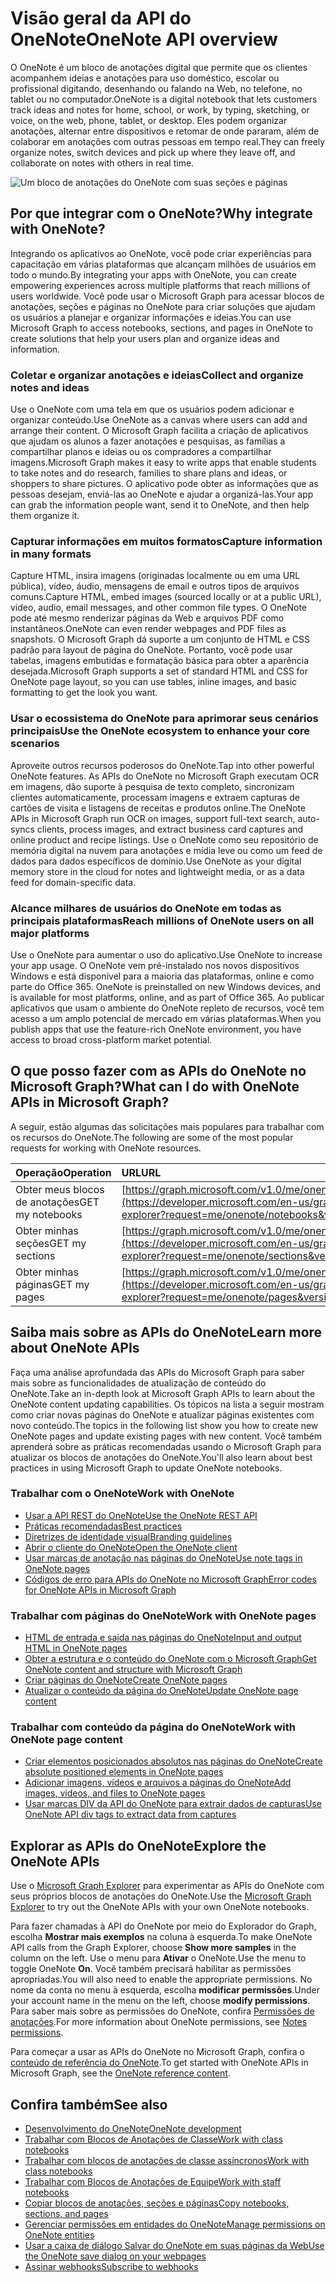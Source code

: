 # <a name="onenote-api-overview"></a><span data-ttu-id="b5ef5-101">Visão geral da API do OneNote</span><span class="sxs-lookup"><span data-stu-id="b5ef5-101">OneNote API overview</span></span>

<span data-ttu-id="b5ef5-102">O OneNote é um bloco de anotações digital que permite que os clientes acompanhem ideias e anotações para uso doméstico, escolar ou profissional digitando, desenhando ou falando na Web, no telefone, no tablet ou no computador.</span><span class="sxs-lookup"><span data-stu-id="b5ef5-102">OneNote is a digital notebook that lets customers track ideas and notes for home, school, or work, by typing, sketching, or voice, on the web, phone, tablet, or desktop.</span></span> <span data-ttu-id="b5ef5-103">Eles podem organizar anotações, alternar entre dispositivos e retomar de onde pararam, além de colaborar em anotações com outras pessoas em tempo real.</span><span class="sxs-lookup"><span data-stu-id="b5ef5-103">They can freely organize notes, switch devices and pick up where they leave off, and collaborate on notes with others in real time.</span></span>

![Um bloco de anotações do OneNote com suas seções e páginas](images/onenote-page.png)

## <a name="why-integrate-with-onenote"></a><span data-ttu-id="b5ef5-105">Por que integrar com o OneNote?</span><span class="sxs-lookup"><span data-stu-id="b5ef5-105">Why integrate with OneNote?</span></span>

<span data-ttu-id="b5ef5-106">Integrando os aplicativos ao OneNote, você pode criar experiências para capacitação em várias plataformas que alcançam milhões de usuários em todo o mundo.</span><span class="sxs-lookup"><span data-stu-id="b5ef5-106">By integrating your apps with OneNote, you can create empowering experiences across multiple platforms that reach millions of users worldwide.</span></span> <span data-ttu-id="b5ef5-107">Você pode usar o Microsoft Graph para acessar blocos de anotações, seções e páginas no OneNote para criar soluções que ajudam os usuários a planejar e organizar informações e ideias.</span><span class="sxs-lookup"><span data-stu-id="b5ef5-107">You can use Microsoft Graph to access notebooks, sections, and pages in OneNote to create solutions that help your users plan and organize ideas and information.</span></span>

### <a name="collect-and-organize-notes-and-ideas"></a><span data-ttu-id="b5ef5-108">Coletar e organizar anotações e ideias</span><span class="sxs-lookup"><span data-stu-id="b5ef5-108">Collect and organize notes and ideas</span></span>  

<span data-ttu-id="b5ef5-109">Use o OneNote com uma tela em que os usuários podem adicionar e organizar conteúdo.</span><span class="sxs-lookup"><span data-stu-id="b5ef5-109">Use OneNote as a canvas where users can add and arrange their content.</span></span> <span data-ttu-id="b5ef5-110">O Microsoft Graph facilita a criação de aplicativos que ajudam os alunos a fazer anotações e pesquisas, as famílias a compartilhar planos e ideias ou os compradores a compartilhar imagens.</span><span class="sxs-lookup"><span data-stu-id="b5ef5-110">Microsoft Graph makes it easy to write apps that enable students to take notes and do research, families to share plans and ideas, or shoppers to share pictures.</span></span> <span data-ttu-id="b5ef5-111">O aplicativo pode obter as informações que as pessoas desejam, enviá-las ao OneNote e ajudar a organizá-las.</span><span class="sxs-lookup"><span data-stu-id="b5ef5-111">Your app can grab the information people want, send it to OneNote, and then help them organize it.</span></span>

### <a name="capture-information-in-many-formats"></a><span data-ttu-id="b5ef5-112">Capturar informações em muitos formatos</span><span class="sxs-lookup"><span data-stu-id="b5ef5-112">Capture information in many formats</span></span>

<span data-ttu-id="b5ef5-113">Capture HTML, insira imagens (originadas localmente ou em uma URL pública), vídeo, áudio, mensagens de email e outros tipos de arquivos comuns.</span><span class="sxs-lookup"><span data-stu-id="b5ef5-113">Capture HTML, embed images (sourced locally or at a public URL), video, audio, email messages, and other common file types.</span></span> <span data-ttu-id="b5ef5-114">O OneNote pode até mesmo renderizar páginas da Web e arquivos PDF como instantâneos.</span><span class="sxs-lookup"><span data-stu-id="b5ef5-114">OneNote can even render webpages and PDF files as snapshots.</span></span> <span data-ttu-id="b5ef5-115">O Microsoft Graph dá suporte a um conjunto de HTML e CSS padrão para layout de página do OneNote. Portanto, você pode usar tabelas, imagens embutidas e formatação básica para obter a aparência desejada.</span><span class="sxs-lookup"><span data-stu-id="b5ef5-115">Microsoft Graph supports a set of standard HTML and CSS for OneNote page layout, so you can use tables, inline images, and basic formatting to get the look you want.</span></span> 

### <a name="use-the-onenote-ecosystem-to-enhance-your-core-scenarios"></a><span data-ttu-id="b5ef5-116">Usar o ecossistema do OneNote para aprimorar seus cenários principais</span><span class="sxs-lookup"><span data-stu-id="b5ef5-116">Use the OneNote ecosystem to enhance your core scenarios</span></span>

<span data-ttu-id="b5ef5-117">Aproveite outros recursos poderosos do OneNote.</span><span class="sxs-lookup"><span data-stu-id="b5ef5-117">Tap into other powerful OneNote features.</span></span> <span data-ttu-id="b5ef5-118">As APIs do OneNote no Microsoft Graph executam OCR em imagens, dão suporte à pesquisa de texto completo, sincronizam clientes automaticamente, processam imagens e extraem capturas de cartões de visita e listagens de receitas e produtos online.</span><span class="sxs-lookup"><span data-stu-id="b5ef5-118">The OneNote APIs in Microsoft Graph run OCR on images, support full-text search, auto-syncs clients, process images, and extract business card captures and online product and recipe listings.</span></span> <span data-ttu-id="b5ef5-119">Use o OneNote como seu repositório de memória digital na nuvem para anotações e mídia leve ou como um feed de dados para dados específicos de domínio.</span><span class="sxs-lookup"><span data-stu-id="b5ef5-119">Use OneNote as your digital memory store in the cloud for notes and lightweight media, or as a data feed for domain-specific data.</span></span> 

### <a name="reach-millions-of-onenote-users-on-all-major-platforms"></a><span data-ttu-id="b5ef5-120">Alcance milhares de usuários do OneNote em todas as principais plataformas</span><span class="sxs-lookup"><span data-stu-id="b5ef5-120">Reach millions of OneNote users on all major platforms</span></span>

<span data-ttu-id="b5ef5-121">Use o OneNote para aumentar o uso do aplicativo.</span><span class="sxs-lookup"><span data-stu-id="b5ef5-121">Use OneNote to increase your app usage.</span></span> <span data-ttu-id="b5ef5-122">O OneNote vem pré-instalado nos novos dispositivos Windows e está disponível para a maioria das plataformas, online e como parte do Office 365.
</span><span class="sxs-lookup"><span data-stu-id="b5ef5-122">OneNote is preinstalled on new Windows devices, and is available for most platforms, online, and as part of Office 365.</span></span> <span data-ttu-id="b5ef5-123">Ao publicar aplicativos que usam o ambiente do OneNote repleto de recursos, você tem acesso a um amplo potencial de mercado em várias plataformas.</span><span class="sxs-lookup"><span data-stu-id="b5ef5-123">When you publish apps that use the feature-rich OneNote environment, you have access to broad cross-platform market potential.</span></span>

<!-- Might be good to show a few examples of Microsoft Graph API calls here, similar to what we have in the featured scenarios topic: https://developer.microsoft.com/en-us/graph/docs/concepts/featured_scenarios. You could have an H2 section called "What can I do with OneNote APIs in Microsoft Graph?"-->

## <a name="what-can-i-do-with-onenote-apis-in-microsoft-graph"></a><span data-ttu-id="b5ef5-124">O que posso fazer com as APIs do OneNote no Microsoft Graph?</span><span class="sxs-lookup"><span data-stu-id="b5ef5-124">What can I do with OneNote APIs in Microsoft Graph?</span></span>

<span data-ttu-id="b5ef5-125">A seguir, estão algumas das solicitações mais populares para trabalhar com os recursos do OneNote.</span><span class="sxs-lookup"><span data-stu-id="b5ef5-125">The following are some of the most popular requests for working with OneNote resources.</span></span>

|<span data-ttu-id="b5ef5-126">Operação</span><span class="sxs-lookup"><span data-stu-id="b5ef5-126">Operation</span></span>|<span data-ttu-id="b5ef5-127">URL</span><span class="sxs-lookup"><span data-stu-id="b5ef5-127">URL</span></span>|
|:--------|:--|
|<span data-ttu-id="b5ef5-128">Obter meus blocos de anotações</span><span class="sxs-lookup"><span data-stu-id="b5ef5-128">GET my notebooks</span></span>|[https://graph.microsoft.com/v1.0/me/onenote/notebooks](https://developer.microsoft.com/en-us/graph/graph-explorer?request=me/onenote/notebooks&version=1.0)|
|<span data-ttu-id="b5ef5-129">Obter minhas seções</span><span class="sxs-lookup"><span data-stu-id="b5ef5-129">GET my sections</span></span>|[https://graph.microsoft.com/v1.0/me/onenote/sections](https://developer.microsoft.com/en-us/graph/graph-explorer?request=me/onenote/sections&version=1.0)|
|<span data-ttu-id="b5ef5-130">Obter minhas páginas</span><span class="sxs-lookup"><span data-stu-id="b5ef5-130">GET my pages</span></span>|[https://graph.microsoft.com/v1.0/me/onenote/pages](https://developer.microsoft.com/en-us/graph/graph-explorer?request=me/onenote/pages&version=1.0)|

## <a name="learn-more-about-onenote-apis"></a><span data-ttu-id="b5ef5-131">Saiba mais sobre as APIs do OneNote</span><span class="sxs-lookup"><span data-stu-id="b5ef5-131">Learn more about OneNote APIs</span></span>

<span data-ttu-id="b5ef5-132">Faça uma análise aprofundada das APIs do Microsoft Graph para saber mais sobre as funcionalidades de atualização de conteúdo do OneNote.</span><span class="sxs-lookup"><span data-stu-id="b5ef5-132">Take an in-depth look at Microsoft Graph APIs to learn about the OneNote content updating capabilities.</span></span> <span data-ttu-id="b5ef5-133">Os tópicos na lista a seguir mostram como criar novas páginas do OneNote e atualizar páginas existentes com novo conteúdo.</span><span class="sxs-lookup"><span data-stu-id="b5ef5-133">The topics in the following list show you how to create new OneNote pages and update existing pages with new content.</span></span> <span data-ttu-id="b5ef5-134">Você também aprenderá sobre as práticas recomendadas usando o Microsoft Graph para atualizar os blocos de anotações do OneNote.</span><span class="sxs-lookup"><span data-stu-id="b5ef5-134">You'll also learn about best practices in using Microsoft Graph to update OneNote notebooks.</span></span> 


### <a name="work-with-onenote"></a><span data-ttu-id="b5ef5-135">Trabalhar com o OneNote</span><span class="sxs-lookup"><span data-stu-id="b5ef5-135">Work with OneNote</span></span>

* [<span data-ttu-id="b5ef5-136">Usar a API REST do OneNote</span><span class="sxs-lookup"><span data-stu-id="b5ef5-136">Use the OneNote REST API</span></span>](../api-reference/v1.0/resources/onenote-api-overview.md)
* [<span data-ttu-id="b5ef5-137">Práticas recomendadas</span><span class="sxs-lookup"><span data-stu-id="b5ef5-137">Best practices</span></span>](onenote_best_practices.md)
* [<span data-ttu-id="b5ef5-138">Diretrizes de identidade visual</span><span class="sxs-lookup"><span data-stu-id="b5ef5-138">Branding guidelines</span></span>](onenote-branding.md)
* [<span data-ttu-id="b5ef5-139">Abrir o cliente do OneNote</span><span class="sxs-lookup"><span data-stu-id="b5ef5-139">Open the OneNote client</span></span>](open_onenote_client.md)
* [<span data-ttu-id="b5ef5-140">Usar marcas de anotação nas páginas do OneNote</span><span class="sxs-lookup"><span data-stu-id="b5ef5-140">Use note tags in OneNote pages</span></span>](onenote-note-tags.md)
* [<span data-ttu-id="b5ef5-141">Códigos de erro para APIs do OneNote no Microsoft Graph</span><span class="sxs-lookup"><span data-stu-id="b5ef5-141">Error codes for OneNote APIs in Microsoft Graph</span></span>](onenote_error_codes.md)

### <a name="work-with-onenote-pages"></a><span data-ttu-id="b5ef5-142">Trabalhar com páginas do OneNote</span><span class="sxs-lookup"><span data-stu-id="b5ef5-142">Work with OneNote pages</span></span>

* [<span data-ttu-id="b5ef5-143">HTML de entrada e saída nas páginas do OneNote</span><span class="sxs-lookup"><span data-stu-id="b5ef5-143">Input and output HTML in OneNote pages</span></span>](onenote_input_output_html.md)
* [<span data-ttu-id="b5ef5-144">Obter a estrutura e o conteúdo do OneNote com o Microsoft Graph</span><span class="sxs-lookup"><span data-stu-id="b5ef5-144">Get OneNote content and structure with Microsoft Graph</span></span>](onenote-get-content.md)
* [<span data-ttu-id="b5ef5-145">Criar páginas do OneNote</span><span class="sxs-lookup"><span data-stu-id="b5ef5-145">Create OneNote pages</span></span>](onenote-create-page.md)
* [<span data-ttu-id="b5ef5-146">Atualizar o conteúdo da página do OneNote</span><span class="sxs-lookup"><span data-stu-id="b5ef5-146">Update OneNote page content</span></span>](onenote_update_page.md)

### <a name="work-with-onenote-page-content"></a><span data-ttu-id="b5ef5-147">Trabalhar com conteúdo da página do OneNote</span><span class="sxs-lookup"><span data-stu-id="b5ef5-147">Work with OneNote page content</span></span>

* [<span data-ttu-id="b5ef5-148">Criar elementos posicionados absolutos nas páginas do OneNote</span><span class="sxs-lookup"><span data-stu-id="b5ef5-148">Create absolute positioned elements in OneNote pages</span></span>](onenote-abs-pos.md)
* [<span data-ttu-id="b5ef5-149">Adicionar imagens, vídeos e arquivos a páginas do OneNote</span><span class="sxs-lookup"><span data-stu-id="b5ef5-149">Add images, videos, and files to OneNote pages</span></span>](onenote_images_files.md)
* [<span data-ttu-id="b5ef5-150">Usar marcas DIV da API do OneNote para extrair dados de capturas</span><span class="sxs-lookup"><span data-stu-id="b5ef5-150">Use OneNote API div tags to extract data from captures</span></span>](onenote-extract-data.md)



## <a name="explore-the-onenote-apis"></a><span data-ttu-id="b5ef5-151">Explorar as APIs do OneNote</span><span class="sxs-lookup"><span data-stu-id="b5ef5-151">Explore the OneNote APIs</span></span>

<span data-ttu-id="b5ef5-152">Use o [Microsoft Graph Explorer](https://developer.microsoft.com/pt-BR/graph/graph-explorer) para experimentar as APIs do OneNote com seus próprios blocos de anotações do OneNote.</span><span class="sxs-lookup"><span data-stu-id="b5ef5-152">Use the [Microsoft Graph Explorer](https://developer.microsoft.com/pt-BR/graph/graph-explorer) to try out the OneNote APIs with your own OneNote notebooks.</span></span>

<span data-ttu-id="b5ef5-153">Para fazer chamadas à API do OneNote por meio do Explorador do Graph, escolha **Mostrar mais exemplos** na coluna à esquerda.</span><span class="sxs-lookup"><span data-stu-id="b5ef5-153">To make OneNote API calls from the Graph Explorer, choose **Show more samples** in the column on the left.</span></span> <span data-ttu-id="b5ef5-154">Use o menu para **Ativar** o OneNote.</span><span class="sxs-lookup"><span data-stu-id="b5ef5-154">Use the menu to toggle OneNote **On**.</span></span> <span data-ttu-id="b5ef5-155">Você também precisará habilitar as permissões apropriadas.</span><span class="sxs-lookup"><span data-stu-id="b5ef5-155">You will also need to enable the appropriate permissions.</span></span> <span data-ttu-id="b5ef5-156">No nome da conta no menu à esquerda, escolha **modificar permissões**.</span><span class="sxs-lookup"><span data-stu-id="b5ef5-156">Under your account name in the menu on the left, choose **modify permissions**.</span></span> <span data-ttu-id="b5ef5-157">Para saber mais sobre as permissões do OneNote, confira [Permissões de anotações](permissions_reference.md#notes-permissions).</span><span class="sxs-lookup"><span data-stu-id="b5ef5-157">For more information about OneNote permissions, see [Notes permissions](permissions_reference.md#notes-permissions).</span></span>

<span data-ttu-id="b5ef5-158">Para começar a usar as APIs do OneNote no Microsoft Graph, confira o [conteúdo de referência do OneNote](../api-reference/v1.0/resources/onenote-api-overview.md).</span><span class="sxs-lookup"><span data-stu-id="b5ef5-158">To get started with OneNote APIs in Microsoft Graph, see the [OneNote reference content](../api-reference/v1.0/resources/onenote-api-overview.md).</span></span>

## <a name="see-also"></a><span data-ttu-id="b5ef5-159">Confira também</span><span class="sxs-lookup"><span data-stu-id="b5ef5-159">See also</span></span>

- [<span data-ttu-id="b5ef5-160">Desenvolvimento do OneNote</span><span class="sxs-lookup"><span data-stu-id="b5ef5-160">OneNote development</span></span>](https://docs.microsoft.com/pt-BR/previous-versions/office/office-365-api/how-to/onenote-landing)
- [<span data-ttu-id="b5ef5-161">Trabalhar com Blocos de Anotações de Classe</span><span class="sxs-lookup"><span data-stu-id="b5ef5-161">Work with class notebooks</span></span>](https://docs.microsoft.com/pt-BR/previous-versions/office/office-365-api/how-to/onenote-classnotebook)
- [<span data-ttu-id="b5ef5-162">Trabalhar com blocos de anotações de classe assíncronos</span><span class="sxs-lookup"><span data-stu-id="b5ef5-162">Work with class notebooks</span></span>](https://docs.microsoft.com/pt-BR/previous-versions/office/office-365-api/how-to/onenote-classnotebook-asynchronous)
- [<span data-ttu-id="b5ef5-163">Trabalhar com Blocos de Anotações de Equipe</span><span class="sxs-lookup"><span data-stu-id="b5ef5-163">Work with staff notebooks</span></span>](https://docs.microsoft.com/pt-BR/previous-versions/office/office-365-api/how-to/onenote-staffnotebook)
- [<span data-ttu-id="b5ef5-164">Copiar blocos de anotações, seções e páginas</span><span class="sxs-lookup"><span data-stu-id="b5ef5-164">Copy notebooks, sections, and pages</span></span>](https://docs.microsoft.com/pt-BR/previous-versions/office/office-365-api/how-to/onenote-copy)
- [<span data-ttu-id="b5ef5-165">Gerenciar permissões em entidades do OneNote</span><span class="sxs-lookup"><span data-stu-id="b5ef5-165">Manage permissions on OneNote entities</span></span>](https://docs.microsoft.com/pt-BR/previous-versions/office/office-365-api/how-to/onenote-manage-perms)
- [<span data-ttu-id="b5ef5-166">Usar a caixa de diálogo Salvar do OneNote em suas páginas da Web</span><span class="sxs-lookup"><span data-stu-id="b5ef5-166">Use the OneNote save dialog on your webpages</span></span>](https://docs.microsoft.com/pt-BR/previous-versions/office/office-365-api/how-to/onenote-save-dialog)
- [<span data-ttu-id="b5ef5-167">Assinar webhooks</span><span class="sxs-lookup"><span data-stu-id="b5ef5-167">Subscribe to webhooks</span></span>](https://docs.microsoft.com/pt-BR/previous-versions/office/office-365-api/how-to/onenote-sync)
